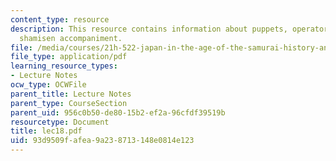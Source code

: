 ```yaml
---
content_type: resource
description: This resource contains information about puppets, operators, chanter,
  shamisen accompaniment.
file: /media/courses/21h-522-japan-in-the-age-of-the-samurai-history-and-film-fall-2006/93d9509fafea9a238713148e0814e123_lec18.pdf
file_type: application/pdf
learning_resource_types:
- Lecture Notes
ocw_type: OCWFile
parent_title: Lecture Notes
parent_type: CourseSection
parent_uid: 956c0b50-de80-15b2-ef2a-96cfdf39519b
resourcetype: Document
title: lec18.pdf
uid: 93d9509f-afea-9a23-8713-148e0814e123
---
```

